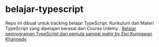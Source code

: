 # belajar-typescript

Repo ini dibuat untuk tracking belajar TypeScript.
Kurikulum dan Materi TypeScript yang dipelajari berasal dari Course Udemy : [Belajar pemrograman TypeScript dari pemula sampai mahir by Eko Kurniawan Khannedy](https://www.udemy.com/course/belajar-typescript)
